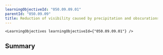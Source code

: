 ```yaml
---
learningObjectiveId: "050.09.09.01"
parentId: "050.09.09"
title: Reduction of visibility caused by precipitation and obscurations
---
```


```tsx eval
<LearningObjectives learningObjectiveId={"050.09.09.01"} />
```

## Summary
